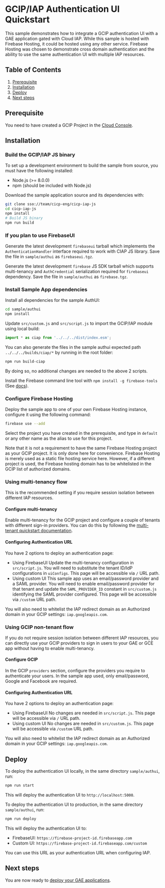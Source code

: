 # GCIP/IAP Authentication UI Quickstart

This sample demonstrates how to integrate a GCIP authentication UI with
a GAE application gated with Cloud IAP. While this sample is hosted with
Firebase Hosting, it could be hosted using any other service. Firebase
Hosting was chosen to demonstrate cross domain authentication and the
ability to use the same authentication UI with multiple IAP resources.

## Table of Contents

1. [Prerequisite](#prerequisite)
2. [Installation](#installation)
3. [Deploy](#deploy)
4. [Next steps](#next-steps)

## Prerequisite

You need to have created a GCIP Project in the
[Cloud Console](https://console.cloud.google.com/customer-identity/providers/).

## Installation

### Build the GCIP/IAP JS binary

To set up a development environment to build the sample from source, you must
have the following installed:
- Node.js (>= 8.0.0)
- npm (should be included with Node.js)

Download the sample application source and its dependencies with:

```bash
git clone sso://team/cicp-eng/cicp-iap-js
cd cicp-iap-js
npm install
# Build JS binary
npm run build
```

### If you plan to use FirebaseUI

Generate the latest development `firebaseui` tarball which implements the
`AuthenticationHandler` interface required to work with CIAP JS library.
Save the file in `sample/authui` as `firebaseui.tgz`.

Generate the latest development `firebase` JS SDK tarball which supports
multi-tenancy and `AuthCredential` serialization required for `firebaseui`
dependency.
Save the file in `sample/authui` as `firebase.tgz`.

### Install Sample App dependencies

Install all dependencies for the sample AuthUI:

```bash
cd sample/authui
npm install
```
Update `src/custom.js` and `src/script.js` to import the GCIP/IAP module using
local build:
```javascript
import * as ciap from '../../../dist/index.esm';
```
You can also generate the files in the sample authui expected path
`../../../builds/ciap/*` by running in the root folder:
```bash
npm run build-ciap
```
By doing so, no additional changes are needed to the above 2 scripts.

Install the Firebase command line tool with `npm install -g firebase-tools` (See
[docs](https://firebase.google.com/docs/cli/#setup)).

### Configure Firebase Hosting

Deploy the sample app to one of your own Firebase Hosting instance,
configure it using the following command:

```bash
firebase use --add
```

Select the project you have created in the prerequisite, and type in `default` or
any other name as the alias to use for this project.

Note that it is not a requirement to have the same Firebase Hosting project
as your GCIP project. It is only done here for convenience. Firebase Hosting
is merely used as a static file hosting service here. However, if a
different project is used, the Firebase hosting domain has to be whitelisted
in the GCIP list of authorized domains.

### Using multi-tenancy flow

This is the recommended setting if you require session isolation between different
IAP resources.

#### Configure multi-tenancy

Enable multi-tenancy for the GCIP project and configure a couple of
tenants with different sign-in providers. You can do this by following the
[multi-tenant quickstart documentation](https://docs.google.com/document/d/11xhYFb7wKeZ4OHfccJDwbRqhazYlQUSue5YXK8PiFME/).

#### Configuring Authentication URL

You have 2 options to deploy an authentication page:

- Using FirebaseUI
  Update the multi-tenancy configuration in `src/script.js`.
  You will need to substitute the tenant ID/IdP configurations in `uiConfigs`.
  This page will be accessible via `/` URL path.
- Using custom UI
  This sample app uses an email/password provider and a SAML provider.
  You will need to enable email/password provider for that tenant and update
  the `SAML_PROVIDER_ID` constant in `src/custom.js` identifying the SAML provider
  configured.
  This page will be accessible via `/custom` URL path.

You will also need to whitelist the IAP redirect domain as an Authorized
domain in your GCIP settings: `iap.googleapis.com`.

### Using GCIP non-tenant flow

If you do not require session isolation between different IAP resources, you
can directly use your GCIP providers to sign in users to your GAE or GCE app
without having to enable multi-tenancy.

#### Configure GCIP

In the GCIP `providers` section, configure the providers you require to
authenticate your users. In the sample app used, only email/password, Google
and Facebook are required.

#### Configuring Authentication URL

You have 2 options to deploy an authentication page:

- Using FirebaseUI
  No changes are needed in `src/script.js`.
  This page will be accessible via `/` URL path.
- Using custom UI
  No changes are needed in `src/custom.js`.
  This page will be accessible via `/custom` URL path.

You will also need to whitelist the IAP redirect domain as an Authorized
domain in your GCIP settings: `iap.googleapis.com`.

## Deploy

To deploy the authentication UI locally, in the same directory `sample/authui`, run:
```bash
npm run start
```

This will deploy the authentication UI to
`http://localhost:5000`.

To deploy the authentication UI to production, in the same directory
`sample/authui`, run:

```bash
npm run deploy
```

This will deploy the authentication UI to:
- FirebaseUI: `https://firebase-project-id.firebaseapp.com`
- Custom UI: `https://firebase-project-id.firebaseapp.com/custom`

You can use this URL as your authentication URL when configuring IAP.

## Next steps

You are now ready to [deploy your GAE applications](../app/README.md).
